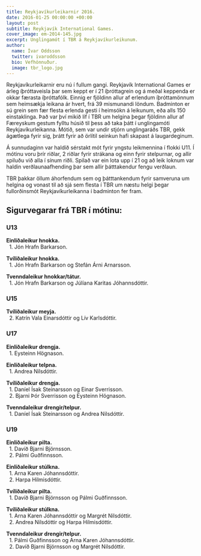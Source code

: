 ```yaml
---
title: Reykjavíkurleikarnir 2016.
date: 2016-01-25 00:00:00 +00:00
layout: post
subtitle: Reykjavík International Games.
cover_image: em-2014-145.jpg
excerpt: Unglingamót í TBR á Reykjavíkurleikunum.
author:
  name: Ívar Oddsson
  twitter: ivaroddsson
  bio: Vefhönnuður.
  image: tbr_logo.jpg
---
```


Reykjavíkurleikarnir eru nú í fullum gangi. Reykjavík International Games er árleg íþróttaveisla þar sem keppt er í 21 íþróttagrein og á meðal keppenda er okkar færasta íþróttafólk. Einnig er fjöldinn allur af erlendum íþróttamönnum sem heimsækja leikana ár hvert, frá 39 mismunandi löndum. Badminton er sú grein sem fær flesta erlenda gesti í heimsókn á leikunum, eða alls 150 einstaklinga. Það var því mikið líf í TBR um helgina þegar fjöldinn allur af Færeyskum gestum fylltu húsið til þess að taka þátt í unglingamóti Reykjavíkurleikanna. Mótið, sem var undir stjórn unglingaráðs TBR, gekk ágætlega fyrir sig, þrátt fyrir að örlítil seinkun hafi skapast á laugardeginum.

Á sunnudaginn var haldið sérstakt mót fyrir yngstu leikmennina í flokki U11. Í mótinu voru þrír riðlar, 2 riðlar fyrir strákana og einn fyrir stelpurnar, og allir spiluðu við alla í sínum riðli. Spilað var ein lota upp í 21 og að leik loknum var haldin verðlaunaafhending þar sem allir þátttakendur fengu verðlaun.

TBR þakkar öllum áhorfendum sem og þátttankendum fyrir samveruna um helgina og vonast til að sjá sem flesta í TBR um næstu helgi þegar fullorðinsmót Reykjavíkurleikanna í badminton fer fram.  

## <i class="fa fa-trophy"></i> Sigurvegarar frá TBR í mótinu:

### U13   
**Einliðaleikur hnokka.**  
&nbsp;&nbsp;1. Jón Hrafn Barkarson.  

**Tvíliðaleikur hnokka.**  
&nbsp;&nbsp;1. Jón Hrafn Barkarson og Stefán Árni Arnarsson.   

**Tvenndaleikur hnokkar/tátur.**  
&nbsp;&nbsp;1. Jón Hrafn Barkarson og Júlíana Karitas Jóhannsdóttir.  

### U15
**Tvíliðaleikur meyja.**  
&nbsp;&nbsp;2. Katrín Vala Einarsdóttir og Lív Karlsdóttir.  

### U17
**Einliðaleikur drengja.**  
&nbsp;&nbsp;1. Eysteinn Högnason.  

**Einliðaleikur telpna.**  
&nbsp;&nbsp;1. Andrea Nilsdóttir.   

**Tvíliðaleikur drengja.**  
&nbsp;&nbsp;1. Daníel Ísak Steinarsson og Einar Sverrisson.  
&nbsp;&nbsp;2. Bjarni Þór Sverrisson og Eysteinn Högnason.  

**Tvenndaleikur drengir/telpur.**  
&nbsp;&nbsp;1. Daníel Ísak Steinarsson og Andrea Nilsdóttir.  

### U19
**Einliðaleikur pilta.**  
&nbsp;&nbsp;1. Davíð Bjarni Björnsson.  
&nbsp;&nbsp;2. Pálmi Guðfinnsson.  

**Einliðaleikur stúlkna.**  
&nbsp;&nbsp;1. Arna Karen Jóhannsdóttir.  
&nbsp;&nbsp;2. Harpa Hilmisdóttir.  

**Tvíliðaleikur pilta.**  
&nbsp;&nbsp;1. Davíð Bjarni Björnsson og Pálmi Guðfinnsson.  

**Tvíliðaleikur stúlkna.**  
&nbsp;&nbsp;1. Arna Karen Jóhannsdóttir og Margrét Nilsdóttir.  
&nbsp;&nbsp;2. Andrea Nilsdóttir og Harpa Hilmisdóttir.  

**Tvenndaleikur drengir/telpur.**  
&nbsp;&nbsp;1. Pálmi Guðfinnsson og Arna Karen Jóhannsdóttir.  
&nbsp;&nbsp;2. Davíð Bjarni Björnsson og Margrét Nilsdóttir.   
